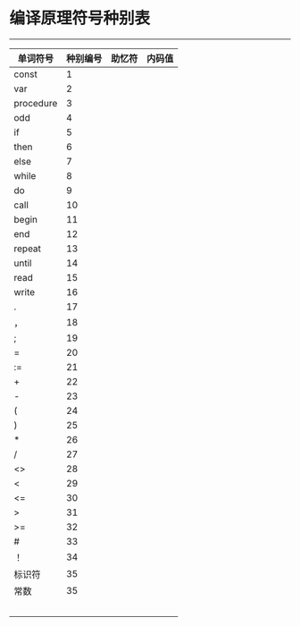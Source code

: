 # 编译原理符号种别表

------



| 单词符号  | 种别编号 | 助忆符 | 内码值 |
| --------- | -------- | ------ | ------ |
| const     | 1        |        |        |
| var       | 2        |        |        |
| procedure | 3        |        |        |
| odd       | 4        |        |        |
| if        | 5        |        |        |
| then      | 6        |        |        |
| else      | 7        |        |        |
| while     | 8        |        |        |
| do        | 9        |        |        |
| call      | 10       |        |        |
| begin     | 11       |        |        |
| end       | 12       |        |        |
| repeat    | 13       |        |        |
| until     | 14       |        |        |
| read      | 15       |        |        |
| write     | 16       |        |        |
| .         | 17       |        |        |
| ，        | 18       |        |        |
| ;         | 19       |        |        |
| =         | 20       |        |        |
| :=        | 21       |        |        |
| +        | 22       |        |        |
| -         | 23       |        |        |
| (         | 24       |        |        |
| )         | 25       |        |        |
| *         | 26       |        |        |
| /         | 27       |        |        |
| <>        | 28       |        |        |
| <         | 29       |        |        |
| <=        | 30       |        |        |
| >         | 31       |        |        |
| >=        | 32       |        |        |
| # | 33 | | |
| ！ | 34 | | |
| 标识符     | 35       |        |        |
| 常数       |  35      |        |        |
|           |          |        |        |
|           |          |        |        |
|           |          |        |        |
|           |          |        |        |
|           |          |        |        |

